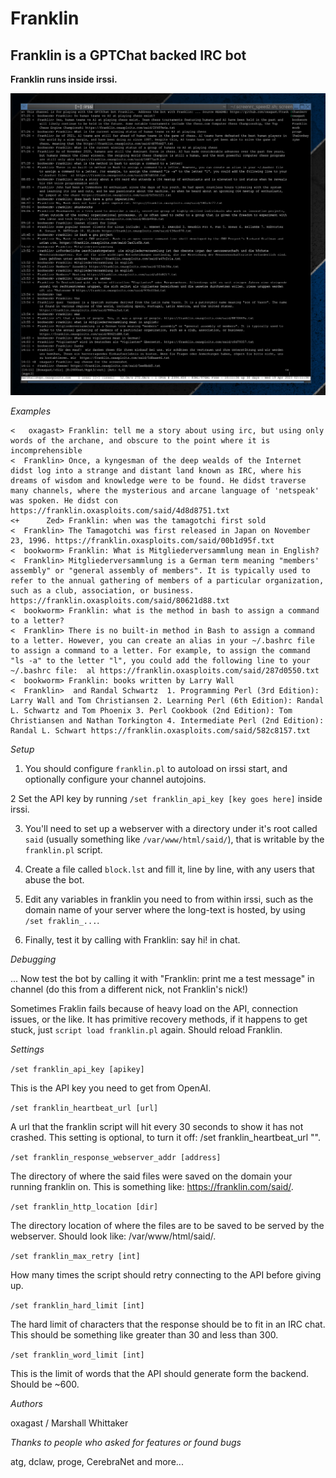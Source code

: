 # Franklin

## Franklin is a GPTChat backed IRC bot

**Franklin runs inside irssi.**

![irc](https://raw.githubusercontent.com/oxagast/Franklin/main/franklin-cheese.png)

*Examples*

```
<   oxagast> Franklin: tell me a story about using irc, but using only words of the archane, and obscure to the point where it is incomprehensible
<  Franklin> Once, a kyngesman of the deep wealds of the Internet didst log into a strange and distant land known as IRC, where his dreams of wisdom and knowledge were to be found. He didst traverse many channels, where the mysterious and arcane language of 'netspeak' was spoken. He didst con https://franklin.oxasploits.com/said/4d8d8751.txt
<+      Zed> Franklin: when was the tamagotchi first sold
<  Franklin> The Tamagotchi was first released in Japan on November 23, 1996. https://franklin.oxasploits.com/said/00b1d95f.txt
<  bookworm> Franklin: What is Mitgliederversammlung mean in English?
<  Franklin> Mitgliederversammlung is a German term meaning "members' assembly" or "general assembly of members". It is typically used to refer to the annual gathering of members of a particular organization, such as a club, association, or business. https://franklin.oxasploits.com/said/80621d88.txt
<  bookworm> Franklin: what is the method in bash to assign a command to a letter?
<  Franklin> There is no built-in method in Bash to assign a command to a letter. However, you can create an alias in your ~/.bashrc file to assign a command to a letter. For example, to assign the command "ls -a" to the letter "l", you could add the following line to your ~/.bashrc file:  al https://franklin.oxasploits.com/said/287d0550.txt 
<  bookworm> Franklin: books written by Larry Wall
<  Franklin>  and Randal Schwartz  1. Programming Perl (3rd Edition): Larry Wall and Tom Christiansen 2. Learning Perl (6th Edition): Randal L. Schwartz and Tom Phoenix 3. Perl Cookbook (2nd Edition): Tom Christiansen and Nathan Torkington 4. Intermediate Perl (2nd Edition): Randal L. Schwart https://franklin.oxasploits.com/said/582c8157.txt
```

*Setup*

1) You should configure `franklin.pl` to autoload on irssi start, and optionally configure your channel autojoins.

2 Set the API key by running `/set franklin_api_key [key goes here]` inside irssi.

3) You'll need to set up a webserver with a directory under it's root called `said` (usually something like `/var/www/html/said/`),
that is writable by the `franklin.pl` script.

4) Create a file called `block.lst` and fill it, line by line, with any users that abuse the bot.

5) Edit any variables in franklin you need to from within irssi, such as the domain name of your server where the long-text is hosted,
   by using `/set fraklin_...`.

6) Finally, test it by calling with Franklin: say hi! in chat.

*Debugging*

... Now test the bot by calling it with "Franklin: print me a test message" in channel (do this from a different nick, 
not Franklin's nick!)

Sometimes Fraklin fails because of heavy load on the API, connection issues, or the like.  It has primitive recovery methods, if
it happens to get stuck, just `script load franklin.pl` again. Should reload Franklin.

*Settings*

`/set franklin_api_key [apikey]`

This is the API key you need to get from OpenAI.

`/set franklin_heartbeat_url [url]`

A url that the franklin script will hit every 30 seconds to show it has not crashed. This setting is optional, to turn it off: /set franklin_heartbeat_url "".

`/set franklin_response_webserver_addr [address]`

The directory of where the said files were saved on the domain your running franklin on. This is something like: https://franklin.com/said/.

`/set franklin_http_location [dir]`

The directory location of where the files are to be saved to be served by the webserver. Should look like: /var/www/html/said/.

`/set franklin_max_retry [int]`

How many times the script should retry connecting to the API before giving up.

`/set franklin_hard_limit [int]`

The hard limit of characters that the response should be to fit in an IRC chat.
This should be something like greater than 30 and less than 300.

`/set franklin_word_limit [int]`

This is the limit of words that the API should generate form the backend. Should
be ~600.

*Authors*

oxagast / Marshall Whittaker

*Thanks to people who asked for features or found bugs*

atg, dclaw, proge, CerebraNet and more...
